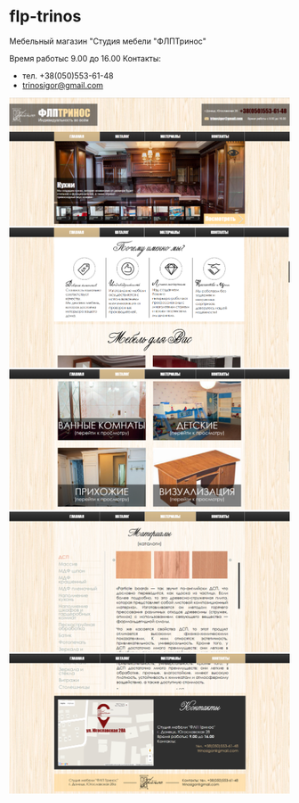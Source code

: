 # flp-trinos
Мебельный магазин "Студия мебели "ФЛПТринос"

Время работыс 9.00 до 16.00
Контакты:
* тел. +38(050)553-61-48
* trinosigor@gmail.com


![pic1](https://github.com/exxxar/flp-trinos/blob/master/screenshots/1.png)
![pic2](https://github.com/exxxar/flp-trinos/blob/master/screenshots/2.png)
![pic3](https://github.com/exxxar/flp-trinos/blob/master/screenshots/3.png)
![pic4](https://github.com/exxxar/flp-trinos/blob/master/screenshots/4.png)
![pic5](https://github.com/exxxar/flp-trinos/blob/master/screenshots/5.png)
